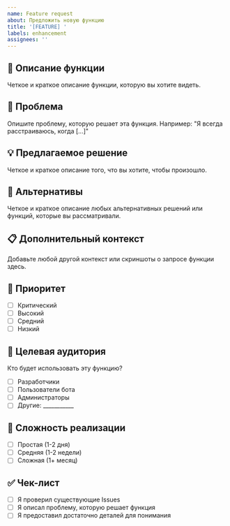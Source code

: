 ```yaml
---
name: Feature request
about: Предложить новую функцию
title: '[FEATURE] '
labels: enhancement
assignees: ''
---
```


## 🚀 Описание функции
Четкое и краткое описание функции, которую вы хотите видеть.

## 🤔 Проблема
Опишите проблему, которую решает эта функция. Например: "Я всегда расстраиваюсь, когда [...]"

## 💡 Предлагаемое решение
Четкое и краткое описание того, что вы хотите, чтобы произошло.

## 🔄 Альтернативы
Четкое и краткое описание любых альтернативных решений или функций, которые вы рассматривали.

## 📋 Дополнительный контекст
Добавьте любой другой контекст или скриншоты о запросе функции здесь.

## 🎯 Приоритет
- [ ] Критический
- [ ] Высокий
- [ ] Средний
- [ ] Низкий

## 👥 Целевая аудитория
Кто будет использовать эту функцию?
- [ ] Разработчики
- [ ] Пользователи бота
- [ ] Администраторы
- [ ] Другие: ___________

## 🔧 Сложность реализации
- [ ] Простая (1-2 дня)
- [ ] Средняя (1-2 недели)
- [ ] Сложная (1+ месяц)

## ✅ Чек-лист
- [ ] Я проверил существующие Issues
- [ ] Я описал проблему, которую решает функция
- [ ] Я предоставил достаточно деталей для понимания

